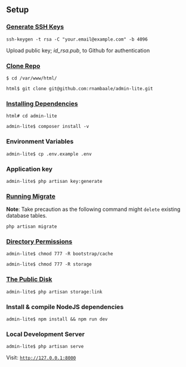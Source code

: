 ## Setup

### [Generate SSH Keys](https://git-scm.com/book/en/v2/Git-on-the-Server-Generating-Your-SSH-Public-Key)

`ssh-keygen -t rsa -C "your.email@example.com" -b 4096`

Upload public key; _id_rsa.pub_, to Github for authentication

### [Clone Repo](https://git-scm.com/docs/git-clone)

`$ cd /var/www/html/`

`html$ git clone git@github.com:rnambaale/admin-lite.git`

### [Installing Dependencies](https://getcomposer.org/doc/01-basic-usage.md#installing-dependencies)

`html# cd admin-lite`

`admin-lite$ composer install -v`

### Environment Variables

`admin-lite$ cp .env.example .env`

### Application key

`admin-lite$ php artisan key:generate`

### [Running Migrate](https://laravel.com/docs/master/migrations#running-migrations)

**Note**: Take precaution as the following command might `delete` existing database tables.

`php artisan migrate`

### [Directory Permissions](https://laravel.com/docs/master/installation#configuration)

`admin-lite$ chmod 777 -R bootstrap/cache`

`admin-lite$ chmod 777 -R storage`

### [The Public Disk](https://laravel.com/docs/master/filesystem#the-public-disk)

`admin-lite$ php artisan storage:link`

### Install & compile NodeJS dependencies

`admin-lite$ npm install && npm run dev`

### Local Development Server

`admin-lite$ php artisan serve`

Visit: [`http://127.0.0.1:8000`](http://127.0.0.1:8000)
